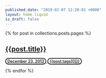 ```yaml
---
published_date: "2019-02-07 12:20:01 +0000"
layout: home.liquid
is_draft: false
---
```

{% for post in collections.posts.pages %}
<article style="background-color:#{{post.tags[1]}};">   
        <a href="{{ post.permalink }}"> 
        <div class="article-content">
            <h2 class="article-title">{{post.title}}</h2>
            <span class="pub-detail" style="background-color:white;font-size:0.9em;color:black;font-weight:500;border:solid 2px #000;border-radius:100px;padding:1px 5px 1px 5px;">December 23, 2013</span>
            <span class="pub-detail" style="background-color:white;font-size:0.9em;color:black;font-weight:500;border:solid 2px #000;border-radius:100px;padding:1px 5px 1px 5px;">{{post.tags[0]}}</span>
        </div>
        </a>
</article> 

{% endfor %}
